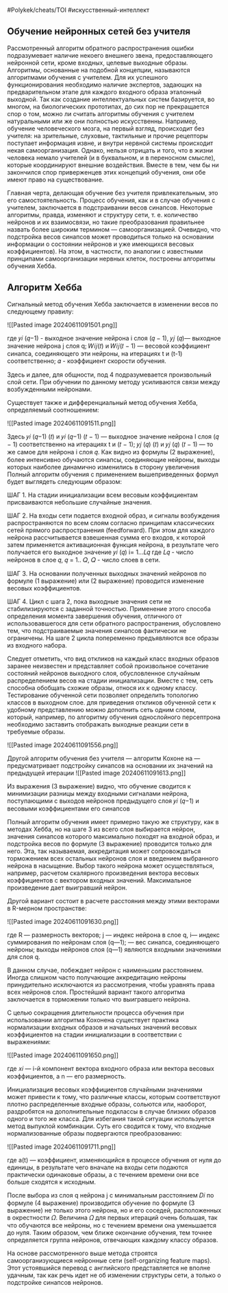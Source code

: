 #Polykek/cheats/TOI #искусственный-интеллект 

## Обучение нейронных сетей без учителя
Рассмотренный алгоритм обратного распространения ошибки подразумевает наличие некоего внешнего звена, предоставляющего нейронной сети, кроме входных, целевые выходные образы. Алгоритмы, основанные на подобной концепции, называются алгоритмами обучения с учителем. Для их успешного функционирования необходимо наличие экспертов, задающих на предварительном этапе для каждого входного образа эталонный выходной. Так как создание интеллектуальных систем базируется, во многом, на биологических прототипах, до сих пор не прекращается спор о том, можно ли считать алгоритмы обучения с учителем натуральными или же они полностью искусственны. Например, обучение человеческого мозга, на первый взгляд, происходит без учителя: на зрительные, слуховые, тактильные и прочие рецепторы поступает информация извне, и внутри нервной системы происходит некая самоорганизация. Однако, нельзя отрицать и того, что в жизни человека немало учителей (и в буквальном, и в переносном смысле), которые координируют внешние воздействия. Вместе в тем, чем бы ни закончился спор приверженцев этих концепций обучения, они обе имеют право на существование.

Главная черта, делающая обучение без учителя привлекательным, это его самостоятельность. Процесс обучения, как и в случае обучения с учителем, заключается в подстраивании весов синапсов. Некоторые алгоритмы, правда, изменяют и структуру сети, т. е. количество нейронов и их взаимосвязи, но такие преобразования правильнее назвать более широким термином — самоорганизацией. Очевидно, что подстройка весов синапсов может проводиться только на основании информации о состоянии нейронов и уже имеющихся весовых коэффициентов). На этом, в частности, по аналогии с известными принципами самоорганизации нервных клеток, построены алгоритмы обучения Хебба.

## Алгоритм Хебба

Сигнальный метод обучения Хебба заключается в изменении весов по следующему правилу:

![[Pasted image 20240611091501.png]]

где 𝑦𝑖 (𝑞−1) - выходное значение нейрона i слоя (𝑞 − 1), 𝑦𝑗 (𝑞)— выходное значение нейрона j слоя q; 𝑊𝑖𝑗(𝑡) и 𝑊𝑖𝑗(𝑡 − 1) — весовой коэффициент синапса, соединяющего эти нейроны, на итерациях t и (t-1) соответственно; 𝛼 - коэффициент скорости обучения. 

Здесь и далее, для общности, под 4 подразумевается произвольный слой сети. При обучении по данному методу усиливаются связи между возбужденными нейронами. 

Существует также и дифференциальный метод обучения Хебба, определяемый соотношением:

![[Pasted image 20240611091511.png]]

Здесь 𝑦𝑖 (𝑞−1) (𝑡) и 𝑦𝑖 (𝑞−1) (𝑡 − 1) — выходное значение нейрона I слоя (𝑞 − 1) соответственно на итерациях t и (𝑡 − 1); 𝑦𝑗 (𝑞) (𝑡) и 𝑦𝑗 (𝑞) (𝑡 − 1) — то же самое для нейрона i слоя 𝑞. Как видно из формулы (2 выражение), более интенсивно обучаются синапсы, соединяющие нейроны, выходы которых наиболее динамично изменились в сторону увеличения Полный алгоритм обучения с применением вышеприведенных формул будет выглядеть следующим образом:

ШАГ 1. На стадии инициализации всем весовым коэффициентам присваиваются небольшие случайные значения. 

ШАГ 2. На входы сети подается входной образ, и сигналы возбуждения распространяются по всем слоям согласно принципам классических сетей прямого распространения (feedforward). При этом для каждого нейрона рассчитывается взвешенная сумма его входов, к которой затем применяется активационная функция нейрона, в результате чего получается его выходное значение 𝑦𝑖 (𝑞) i= 1…𝐿𝑞 где 𝐿𝑞 - число нейронов в слое 𝑞, 𝑞 = 1.. 𝑄, 𝑄 - число слоев в сети.

ШАГ 3. На основании полученных выходных значений нейронов по формуле (1 выражение) или (2 выражение) проводится изменение весовых коэффициентов.

ШАГ 4. Цикл с шага 2, пока выходные значения сети не стабилизируются с заданной точностью. Применение этого способа определения момента завершения обучения, отличного от использовавшегося для сети обратного распространения, обусловлено тем, что подстраиваемые значения синапсов фактически не ограничены. На шаге 2 цикла попеременно предъявляются все образы из входного набора.

Следует отметить, что вид откликов на каждый класс входных образов заранее неизвестен и представляет собой произвольное сочетание состояний нейронов выходного слоя, обусловленное случайным распределением весов на стадии инициализации. Вместе с тем, сеть способна обобщать схожие образы, относя их к одному классу. Тестирование обученной сети позволяет определить топологию классов в выходном слое. для приведения откликов обученной сети к удобному представлению можно дополнить сеть одним слоем, который, например, по алгоритму обучения однослойного персептрона необходимо заставить отображать выходные реакции сети в требуемые образы.

![[Pasted image 20240611091556.png]]

Другой алгоритм обучения без учителя — алгоритм Кохоне на — предусматривает подстройку синапсов на основании их значений на предыдущей итерации
![[Pasted image 20240611091613.png]]

Из выражения (3 выражение) видно, что обучение сводится к минимизации разницы между входными сигналами нейрона, поступающими с выходов нейронов предыдущего слоя 𝑦𝑖 (𝑞−1) и весовыми коэффициентами его синапсов

Полный алгоритм обучения имеет примерно такую же структуру, как в методах Хебба, но на шаге З из всего слоя выбирается нейрон, значения синапсов которого максимально походят на входной образ, и подстройка весов по формуле (3 выражение) проводится только для него. Эта, так называемая, аккредитация может сопровождаться торможением всех остальных нейронов слоя и введением выбранного нейрона в насыщение. Выбор такого нейрона может осуществляться, например, расчетом скалярного произведения вектора весовых коэффициентов с вектором входных значений. Максимальное произведение дает выигравший нейрон.

Другой вариант состоит в расчете расстояния между этими векторами в R-мерном пространстве:

![[Pasted image 20240611091630.png]]

где R — размерность векторов; ј — индекс нейрона в слое q, i— индекс суммирования по нейронам слоя (q—1); — вес синапса, соединяющего нейроны; выходы нейронов слоя (q—1) являются входными значениями для слоя q.

В данном случае, побеждает нейрон с наименьшим расстоянием. Иногда слишком часто получающие аккредитацию нейроны принудительно исключаются из рассмотрения, чтобы уравнять права всех нейронов слоя. Простейший вариант такого алгоритма заключается в торможении только что выигравшего нейрона.

С целью сокращения длительности процесса обучения при использовании алгоритма Кохонена существует практика нормализации входных образов и начальных значений весовых коэффициентов на стадии инициализации в соответствии с выражениями:

![[Pasted image 20240611091650.png]]

где 𝑥𝑖 — i-й компонент вектора входного образа или вектора весовых коэффициентов, а n — его размерность.

Инициализация весовых коэффициентов случайными значениями может привести к тому, что различные классы, которым соответствуют плотно распределенные входные образы, сольются или, наоборот, раздробятся на дополнительные подклассы в случае близких образов одного и того же класса. Для избегания такой ситуации используется метод выпуклой комбинации. Суть его сводится к тому, что входные нормализованные образы подвергаются преобразованию:

![[Pasted image 20240611091711.png]]

где a(t) — коэффициент, изменяющийся в процессе обучения от нуля до единицы, в результате чего вначале на входы сети подаются практически одинаковые образы, а с течением времени они все больше сходятся к исходным.

После выбора из слоя q нейрона ј с минимальным расстоянием 𝐷𝑖 по формуле (4 выражение) производится обучение по формуле (3 выражение) не только этого нейрона, но и его соседей, расположенных в окрестности 𝛺. Величина 𝛺 для первых итераций очень большая, так что обучаются все нейроны, но с течением времени она уменьшается до нуля. Таким образом, чем ближе окончание обучения, тем точнее определяется группа нейронов, отвечающих каждому классу образов.

На основе рассмотренного выше метода строятся самоорганизующиеся нейронные сети (self-organizing feature maps). Этот устоявшийся перевод с английского представляется не вполне удачным, так как речь идет не об изменении структуры сети, а только о подстройке синапсов нейронов.

